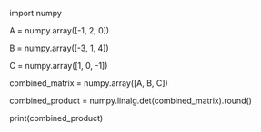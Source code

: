 

import numpy

A = numpy.array([-1, 2, 0])

B = numpy.array([-3, 1, 4])

C = numpy.array([1, 0, -1])

combined_matrix = numpy.array([A, B, C])

combined_product = numpy.linalg.det(combined_matrix).round()

print(combined_product)

